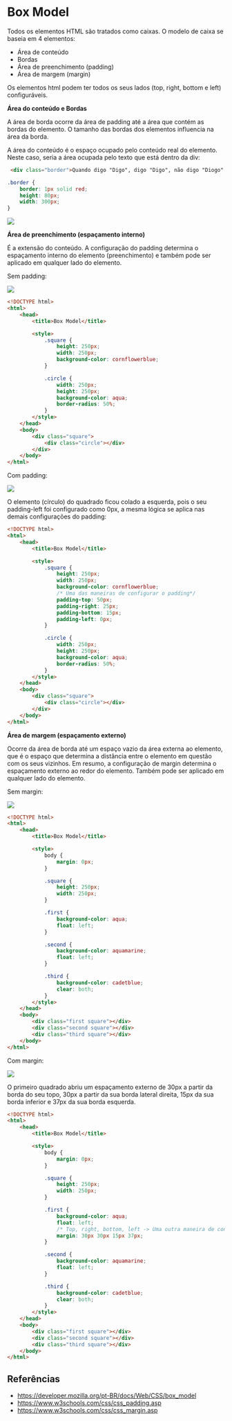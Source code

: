 # Box Model
Todos os elementos HTML são tratados como caixas. O modelo de caixa se baseia em 4 elementos:

-   Área de conteúdo
-   Bordas
-   Área de preenchimento (padding)
-   Área de margem (margin)

Os elementos html podem ter todos os seus lados (top, right, bottom e left) configuráveis.

**Área do conteúdo e Bordas**

A área de borda ocorre da área de padding até a área que contém as bordas do elemento. O tamanho das bordas dos elementos influencia na área da borda.

A área do conteúdo é o espaço ocupado pelo conteúdo real do elemento. Neste caso, seria a área ocupada pelo texto que está dentro da div:

```HTML
 <div class="border">Quando digo "Digo", digo "Digo", não digo "Diogo".</div>
```

```CSS
.border {
    border: 1px solid red;
    height: 80px;
    width: 300px;
}
```

![](./imagens/borda-conteudo.png)

**Área de preenchimento (espaçamento interno)**

É a extensão do conteúdo. A configuração do padding determina o espaçamento interno do elemento (preenchimento) e também pode ser aplicado em qualquer lado do elemento.

Sem padding:

![](./imagens/sem-padding.png)

```HTML
<!DOCTYPE html>
<html>
    <head>
        <title>Box Model</title>

        <style>
            .square {
                height: 250px;
                width: 250px;
                background-color: cornflowerblue;
            }

            .circle {
                width: 250px;
                height: 250px;
                background-color: aqua;
                border-radius: 50%;
            }
        </style>
    </head>
    <body>
        <div class="square">
            <div class="circle"></div>
        </div>
    </body>
</html>

```

Com padding:

![](./imagens/com-padding.png)

O elemento (círculo) do quadrado ficou colado a esquerda, pois o seu padding-left foi configurado como 0px, a mesma lógica se aplica nas demais configurações do padding:

```HTML
<!DOCTYPE html>
<html>
    <head>
        <title>Box Model</title>

        <style>
            .square {
                height: 250px;
                width: 250px;
                background-color: cornflowerblue;
                /* Uma das maneiras de configurar o padding*/
                padding-top: 50px;
                padding-right: 25px;
                padding-bottom: 15px;
                padding-left: 0px;
            }

            .circle {
                width: 250px;
                height: 250px;
                background-color: aqua;
                border-radius: 50%;
            }
        </style>
    </head>
    <body>
        <div class="square">
            <div class="circle"></div>
        </div>
    </body>
</html>
```

**Área de margem (espaçamento externo)**

Ocorre da área de borda até um espaço vazio da área externa ao elemento, que é o espaço que determina a distância entre o elemento em questão com os seus vizinhos. Em resumo, a configuração de margin determina o espaçamento externo ao redor do elemento. Também pode ser aplicado em qualquer lado do elemento.

Sem margin:

![](./imagens/sem-margin.png)

```HTML
<!DOCTYPE html>
<html>
    <head>
        <title>Box Model</title>

        <style>
            body {
                margin: 0px;
            }

            .square {
                height: 250px;
                width: 250px;
            }

            .first {
                background-color: aqua;
                float: left;
            }

            .second {
                background-color: aquamarine;
                float: left;
            }

            .third {
                background-color: cadetblue;
                clear: both;
            }
        </style>
    </head>
    <body>
        <div class="first square"></div>
        <div class="second square"></div>
        <div class="third square"></div>
    </body>
</html>

```

Com margin:

![](./imagens/com-margin.png)

O primeiro quadrado abriu um espaçamento externo de 30px a partir da borda do seu topo, 30px a partir da sua borda lateral direita, 15px da sua borda inferior e 37px da sua borda esquerda.

```HTML
<!DOCTYPE html>
<html>
    <head>
        <title>Box Model</title>

        <style>
            body {
                margin: 0px;
            }

            .square {
                height: 250px;
                width: 250px;
            }

            .first {
                background-color: aqua;
                float: left;
                /* Top, right, bottom, left -> Uma outra maneira de configurar tanto a margin quanto o padding */
                margin: 30px 30px 15px 37px;
            }

            .second {
                background-color: aquamarine;
                float: left;
            }

            .third {
                background-color: cadetblue;
                clear: both;
            }
        </style>
    </head>
    <body>
        <div class="first square"></div>
        <div class="second square"></div>
        <div class="third square"></div>
    </body>
</html>
```

## Referências

-   https://developer.mozilla.org/pt-BR/docs/Web/CSS/box_model
-   https://www.w3schools.com/css/css_padding.asp
-   https://www.w3schools.com/css/css_margin.asp
